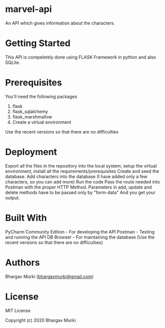 # marvel-api
An API which gives information about the characters.

# Getting Started
This API is compeletely done using FLASK Framework in python and also SQLite.

# Prerequisites
You'll need the following packages
1. flask 
2. flask_sqlalchemy
3. flask_marshmallow
4. Create a virtual environment

Use the recent versions so that there are no difficulties

# Deployment
Export all the files in the repository into the local system, setup the virtual environment, install all the requirements/prerequisites
Create and seed the database.
Add characters into the database (I have added only a few characters, so you can add more)
Run the code
Pass the route needed into Postman with the proper HTTP Method.
Parameters in add, update and delete methods have to be passed only by "form-data"
And you get your output.

# Built With
PyCharm Community Edition - For developing the API
Postman - Testing and running the API
DB Browser - For maintaining the database
(Use the recent versions so that there are no difficulties)

# Authors
Bhargav Murki (bhargavmurki@gmail.com)

# License
MIT License

Copyright (c) 2020 Bhargav Murki
